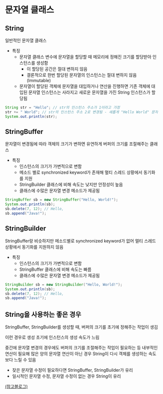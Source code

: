 # 문자열 클래스

## String

일반적인 문자열 클래스

- 특징
  - 문자열 클래스 변수에 문자열을 할당할 때 메모리에 정해진 크기를 할당받아 인스턴스를 생성함
    - 이 할당된 공간은 절대 변하지 않음
    - 결론적으로 한번 할당된 문자열의 인스턴스는 절대 변하지 않음 (Immutable)
  - 문자열이 할당된 객체에 문자열을 대입하거나 연산을 진행하면 기존 객체에 대입된 문자열 인스턴스는 사라지고 새로운 문자열을 가진 String 인스턴스가 할당됨

```Java
String str = "Hello"; // str의 인스턴스 주소가 1이라고 가정
str += " World"; // str의 인스턴스 주소 2로 변경됨 - 새롭게 "Hello World" 문자열의 인스턴스 생성, 기존의 인스턴스는 GC가 일어남
System.out.println(str);
```

## StringBuffer

문자열이 변경됨에 따라 객체의 크기가 변하면 유연하게 버퍼의 크기를 조절해주는 클래스

- 특징
  - 인스턴스의 크기가 가변적으로 변함
  - 메소드 별로 synchronized keyword가 존재해 멀티 스레드 상황에서 동기화를 지원
  - StringBuilder 클래스에 비해 속도는 낮지만 안정성이 높음
  - 클래스에 수많은 문자열 변경 메소드가 제공됨

```Java
StringBuffer sb = new StringBuffer("Hello, World!");
System.out.println(sb);
sb.delete(7, 12); // Hello, 
sb.append("Java!");
```

## StringBuilder

StringBuffer랑 비슷하지만 메소드별로 synchronized keyword가 없어 멀티 스레드 상황에서 동기화를 지원하지 않음

- 특징
  - 인스턴스의 크기가 가변적으로 변함
  - StringBuffer 클래스에 비해 속도는 빠름
  - 클래스에 수많은 문자열 변경 메소드가 제공됨

```Java
StringBuilder sb = new StringBuilder("Hello, World!");
System.out.println(sb);
sb.delete(7, 12); // Hello, 
sb.append("Java!");
```

## String을 사용하는 좋은 경우

StringBuffer, StringBuilder를 생성할 때, 버퍼의 크기를 초기에 정해주는 작업이 생김

이런 경우로 생성 초기에 인스턴스의 생성 속도가 느림

중간에 문자열 변경의 경우에도 버퍼의 크기를 조절해주는 작업이 필요하는 등 내부적인 연산이 필요해 많은 양의 문자열 연산이 아닌 경우 String이 다시 객체를 생성하는 속도보다 느릴 수 있음

- 잦은 문자열 수정이 필요하다면 StringBuffer, StringBuilder가 유리
- 일시적인 문자열 수정, 문자열 수정이 없는 경우 String이 유리

[(참고블로그)](https://coding-factory.tistory.com/546)